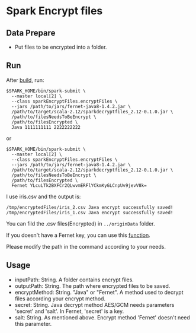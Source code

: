 # Spark Encrypt files
## Data Prepare
* Put files to be encrypted into a folder.

## Run
After [build](), run:
```
$SPARK_HOME/bin/spark-submit \
  --master local[2] \
  --class sparkEncryptFiles.encryptFiles \
  --jars /path/to/jars/fernet-java8-1.4.2.jar \
  /path/to/target/scala-2.12/sparkdecryptfiles_2.12-0.1.0.jar \
  /path/to/filesNeedsToBeEncrypt \
  /path/to/filesEncrypted \
  Java 1111111111 2222222222
```
or
```
$SPARK_HOME/bin/spark-submit \
  --master local[2] \
  --class sparkEncryptFiles.encryptFiles \
  --jars /path/to/jars/fernet-java8-1.4.2.jar \
  /path/to/target/scala-2.12/sparkdecryptfiles_2.12-0.1.0.jar \
  /path/to/filesNeedsToBeEncrypt \
  /path/to/filesEncrypted \
  Fernet YLcuLTk2BXFCr2QLwvmERFlYCkmKyGLCnpUv9jevV8k=
```
I use iris.csv and the output is:
```
/tmp/encryptedFiles/iris_2.csv Java encrypt successfully saved!
/tmp/encryptedFiles/iris_1.csv Java encrypt successfully saved!

```
You can fild the .csv files(Encrypted) in `../originData` folder.

If you doesn't have a Fernet key, you can use this [function]().

Please modify the path in the command according to your needs.

## Usage
* inputPath: String. A folder contains encrypt files.
* outputPath: String. The path where encrypted files to be saved.
* encryptMethod: String. "Java" or "Fernet". A method used to decrypt files according your encrypt method.
* secret: String. Java decrypt method AES/GCM needs parameters 'secret' and 'salt'. In Fernet, 'secret' is a key.
* salt: String. As mentioned above. Encrypt method 'Fernet' doesn't need this parameter.